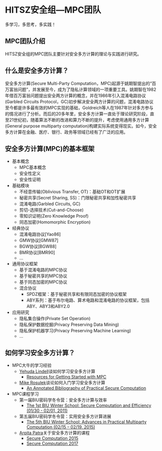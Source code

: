# HITSZ安全组—MPC团队
多学习，多思考，多实践！

## MPC团队介绍
HITSZ安全组的MPC团队主要针对安全多方计算的理论与实践进行研究。

## 什么是安全多方计算？
安全多方计算(Secure Multi-Party Computation，MPC)起源于姚期智提出的“百万富翁问题”，并发展至今，成为了隐私计算领域的一项重要工具。姚期智在1982年借百万富翁问题提出安全两方计算的概念，并在1986年引入混淆电路协议(Garbled Circuits Protocol，GC)初步解决安全两方计算的问题，混淆电路协议至今都是许多最有效的MPC实现的基础，Goldreich等人在1987年针对多方参与的情况进行了分析。而后的20多年里，安全多方计算一直处于理论研究阶段，直至21世纪初，随着算法不断的改进和算力不断的提升，考虑使用通用多方计算(General purpose multiparty computation)构建实际系统变得现实。如今，安全多方计算在金融、医疗、银行、政务等领域已经有了广泛的应用。

## 安全多方计算(MPC)的基本框架
+ 基本概念
  + MPC基本概念
  + 安全性定义
  + 安全性证明
+ 基础模块
  + 不经意传输(Oblivious Transfer, OT)：基础OT和OT扩展
  + 秘密共享(Secret Sharing, SS)：门限秘密共享和加性秘密共享
  + 混淆电路(Garbled Circuits, GC)
  + 剪切-选择技术(Cut-and-Choose)
  + 零知识证明(Zero Knowledge Proof)
  + 同态加密(Homomorphic Encryption)
+ 经典协议
  + 混淆电路协议[Yao86]
  + GMW协议[GMW87]
  + BGW协议[BGW88]
  + BMR协议[BMR90]
  + ...
+ 通用协议框架
  + 基于混淆电路的MPC协议
  + 基于秘密共享的MPC协议
  + 基于同态加密的MPC协议
  + 混合协议
    + SPDZ框架：基于秘密共享和有限同态加密的协议框架
    + ABY系列：基于布尔电路、算术电路和混淆电路的协议框架，包括ABY、ABY3和ABY2.0
+ 应用研究
  + 隐私集合操作(Private Set Operation)
  + 隐私保护数据挖掘(Privacy Preserving Data Mining)
  + 隐私保护机器学习(Privacy Preserving Machine Learning)
  + ...

## 如何学习安全多方计算？
+ MPC大牛的学习经验
  + [Yehuda Lindell](https://u.cs.biu.ac.il/~lindell/)谈如何学习安全多方计算
    + [Resources for Getting Started with MPC](https://u.cs.biu.ac.il/~lindell/MPC-resources.html)
  + [Mike Rosulek](https://web.engr.oregonstate.edu/~rosulekm/)谈论如何入门学习安全多方计算
    + [An Annotated Bibliography of Practical Secure Computation](https://web.engr.oregonstate.edu/~rosulekm/scbib/index.php?n=Main.GettingStarted)
+ MPC课程学习
  + 第一届BIU密码学冬令营：安全多方计算与效率
    + [The 1st BIU Winter School: Secure Computation and Efficiency (01/30 - 02/01, 2011)](https://cyber.biu.ac.il/event/the-1st-biu-winter-school/)
  + 第五届BIU密码学冬令营：实用安全多方计算进展
    + [The 5th BIU Winter School: Advances in Practical Multiparty Computation (02/15 – 02/19, 2015)](https://cyber.biu.ac.il/event/the-5th-biu-winter-school/)
  + [Arpita Patra](https://www.csa.iisc.ac.in/~arpita/index.html)关于安全多方计算的课程
    + [Secure Computation 2015](https://www.csa.iisc.ac.in/~arpita/SecureComputation15.html)
    + [Secure Computation 2017](https://www.csa.iisc.ac.in/~arpita/FoSC17.html)
